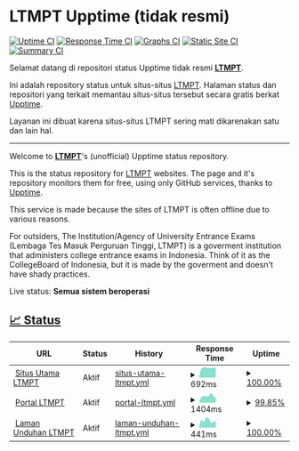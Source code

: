 # LTMPT Upptime (tidak resmi)

[![Uptime CI](https://github.com/Hans5958/LTMPT-Upptime/workflows/Uptime%20CI/badge.svg)](https://github.com/Hans5958/LTMPT-Upptime/actions?query=workflow%3A%22Uptime+CI%22)
[![Response Time CI](https://github.com/Hans5958/LTMPT-Upptime/workflows/Response%20Time%20CI/badge.svg)](https://github.com/Hans5958/LTMPT-Upptime/actions?query=workflow%3A%22Response+Time+CI%22)
[![Graphs CI](https://github.com/Hans5958/LTMPT-Upptime/workflows/Graphs%20CI/badge.svg)](https://github.com/Hans5958/LTMPT-Upptime/actions?query=workflow%3A%22Graphs+CI%22)
[![Static Site CI](https://github.com/Hans5958/LTMPT-Upptime/workflows/Static%20Site%20CI/badge.svg)](https://github.com/Hans5958/LTMPT-Upptime/actions?query=workflow%3A%22Static+Site+CI%22)
[![Summary CI](https://github.com/Hans5958/LTMPT-Upptime/workflows/Summary%20CI/badge.svg)](https://github.com/Hans5958/LTMPT-Upptime/actions?query=workflow%3A%22Summary+CI%22)

Selamat datang di repositori status Upptime tidak resmi **[LTMPT](https://ltmpt.ac.id)**.

Ini adalah repository status untuk situs-situs [LTMPT](https://ltmpt.ac.id). Halaman status dan repositori yang terkait memantau situs-situs tersebut secara gratis berkat [Upptime](https://github.com/upptime/upptime).

Layanan ini dibuat karena situs-situs LTMPT sering mati dikarenakan satu dan lain hal.

---

Welcome to **[LTMPT](https://ltmpt.ac.id)**'s (unofficial) Upptime status repository.

This is the status repository for [LTMPT](https://ltmpt.ac.id) websites. The page and it's repository monitors them for free, using only GitHub services, thanks to [Upptime](https://github.com/upptime/upptime).

This service is made because the sites of LTMPT is often offline due to various reasons.

For outsiders, The Institution/Agency of University Entrance Exams (Lembaga Tes Masuk Perguruan Tinggi, LTMPT) is a goverment institution that administers college entrance exams in Indonesia. Think of it as the CollegeBoard of Indonesia, but it is made by the goverment and doesn't have shady practices.

Live status: <!--live status--> **Semua sistem beroperasi**

## [📈 Status](https://ltmpt-upptime.netlify.app)

<!--start: status pages-->
<!-- This summary is generated by Upptime (https://github.com/upptime/upptime) -->
<!-- Do not edit this manually, your changes will be overwritten -->
<!-- prettier-ignore -->
| URL | Status | History | Response Time | Uptime |
| --- | ------ | ------- | ------------- | ------ |
| <img alt="" src="https://favicons.githubusercontent.com/ltmpt.ac.id" height="13"> [Situs Utama LTMPT](https://ltmpt.ac.id) | Aktif | [situs-utama-ltmpt.yml](https://github.com/Hans5958/LTMPT-Upptime/commits/HEAD/history/situs-utama-ltmpt.yml) | <details><summary><img alt="Response time graph" src="./graphs/situs-utama-ltmpt/response-time-week.png" height="20"> 692ms</summary><br><a href="https://ltmpt-upptime.netlify.app/history/situs-utama-ltmpt"><img alt="Response time 2899" src="https://img.shields.io/endpoint?url=https%3A%2F%2Fraw.githubusercontent.com%2FHans5958%2FLTMPT-Upptime%2FHEAD%2Fapi%2Fsitus-utama-ltmpt%2Fresponse-time.json"></a><br><a href="https://ltmpt-upptime.netlify.app/history/situs-utama-ltmpt"><img alt="24-hour response time 714" src="https://img.shields.io/endpoint?url=https%3A%2F%2Fraw.githubusercontent.com%2FHans5958%2FLTMPT-Upptime%2FHEAD%2Fapi%2Fsitus-utama-ltmpt%2Fresponse-time-day.json"></a><br><a href="https://ltmpt-upptime.netlify.app/history/situs-utama-ltmpt"><img alt="7-day response time 692" src="https://img.shields.io/endpoint?url=https%3A%2F%2Fraw.githubusercontent.com%2FHans5958%2FLTMPT-Upptime%2FHEAD%2Fapi%2Fsitus-utama-ltmpt%2Fresponse-time-week.json"></a><br><a href="https://ltmpt-upptime.netlify.app/history/situs-utama-ltmpt"><img alt="30-day response time 745" src="https://img.shields.io/endpoint?url=https%3A%2F%2Fraw.githubusercontent.com%2FHans5958%2FLTMPT-Upptime%2FHEAD%2Fapi%2Fsitus-utama-ltmpt%2Fresponse-time-month.json"></a><br><a href="https://ltmpt-upptime.netlify.app/history/situs-utama-ltmpt"><img alt="1-year response time 2899" src="https://img.shields.io/endpoint?url=https%3A%2F%2Fraw.githubusercontent.com%2FHans5958%2FLTMPT-Upptime%2FHEAD%2Fapi%2Fsitus-utama-ltmpt%2Fresponse-time-year.json"></a></details> | <details><summary><a href="https://ltmpt-upptime.netlify.app/history/situs-utama-ltmpt">100.00%</a></summary><a href="https://ltmpt-upptime.netlify.app/history/situs-utama-ltmpt"><img alt="All-time uptime 100.00%" src="https://img.shields.io/endpoint?url=https%3A%2F%2Fraw.githubusercontent.com%2FHans5958%2FLTMPT-Upptime%2FHEAD%2Fapi%2Fsitus-utama-ltmpt%2Fuptime.json"></a><br><a href="https://ltmpt-upptime.netlify.app/history/situs-utama-ltmpt"><img alt="24-hour uptime 100.00%" src="https://img.shields.io/endpoint?url=https%3A%2F%2Fraw.githubusercontent.com%2FHans5958%2FLTMPT-Upptime%2FHEAD%2Fapi%2Fsitus-utama-ltmpt%2Fuptime-day.json"></a><br><a href="https://ltmpt-upptime.netlify.app/history/situs-utama-ltmpt"><img alt="7-day uptime 100.00%" src="https://img.shields.io/endpoint?url=https%3A%2F%2Fraw.githubusercontent.com%2FHans5958%2FLTMPT-Upptime%2FHEAD%2Fapi%2Fsitus-utama-ltmpt%2Fuptime-week.json"></a><br><a href="https://ltmpt-upptime.netlify.app/history/situs-utama-ltmpt"><img alt="30-day uptime 100.00%" src="https://img.shields.io/endpoint?url=https%3A%2F%2Fraw.githubusercontent.com%2FHans5958%2FLTMPT-Upptime%2FHEAD%2Fapi%2Fsitus-utama-ltmpt%2Fuptime-month.json"></a><br><a href="https://ltmpt-upptime.netlify.app/history/situs-utama-ltmpt"><img alt="1-year uptime 100.00%" src="https://img.shields.io/endpoint?url=https%3A%2F%2Fraw.githubusercontent.com%2FHans5958%2FLTMPT-Upptime%2FHEAD%2Fapi%2Fsitus-utama-ltmpt%2Fuptime-year.json"></a></details>
| <img alt="" src="https://favicons.githubusercontent.com/portal.ltmpt.ac.id" height="13"> [Portal LTMPT](https://portal.ltmpt.ac.id) | Aktif | [portal-ltmpt.yml](https://github.com/Hans5958/LTMPT-Upptime/commits/HEAD/history/portal-ltmpt.yml) | <details><summary><img alt="Response time graph" src="./graphs/portal-ltmpt/response-time-week.png" height="20"> 1404ms</summary><br><a href="https://ltmpt-upptime.netlify.app/history/portal-ltmpt"><img alt="Response time 1747" src="https://img.shields.io/endpoint?url=https%3A%2F%2Fraw.githubusercontent.com%2FHans5958%2FLTMPT-Upptime%2FHEAD%2Fapi%2Fportal-ltmpt%2Fresponse-time.json"></a><br><a href="https://ltmpt-upptime.netlify.app/history/portal-ltmpt"><img alt="24-hour response time 1084" src="https://img.shields.io/endpoint?url=https%3A%2F%2Fraw.githubusercontent.com%2FHans5958%2FLTMPT-Upptime%2FHEAD%2Fapi%2Fportal-ltmpt%2Fresponse-time-day.json"></a><br><a href="https://ltmpt-upptime.netlify.app/history/portal-ltmpt"><img alt="7-day response time 1404" src="https://img.shields.io/endpoint?url=https%3A%2F%2Fraw.githubusercontent.com%2FHans5958%2FLTMPT-Upptime%2FHEAD%2Fapi%2Fportal-ltmpt%2Fresponse-time-week.json"></a><br><a href="https://ltmpt-upptime.netlify.app/history/portal-ltmpt"><img alt="30-day response time 1603" src="https://img.shields.io/endpoint?url=https%3A%2F%2Fraw.githubusercontent.com%2FHans5958%2FLTMPT-Upptime%2FHEAD%2Fapi%2Fportal-ltmpt%2Fresponse-time-month.json"></a><br><a href="https://ltmpt-upptime.netlify.app/history/portal-ltmpt"><img alt="1-year response time 1747" src="https://img.shields.io/endpoint?url=https%3A%2F%2Fraw.githubusercontent.com%2FHans5958%2FLTMPT-Upptime%2FHEAD%2Fapi%2Fportal-ltmpt%2Fresponse-time-year.json"></a></details> | <details><summary><a href="https://ltmpt-upptime.netlify.app/history/portal-ltmpt">99.85%</a></summary><a href="https://ltmpt-upptime.netlify.app/history/portal-ltmpt"><img alt="All-time uptime 99.98%" src="https://img.shields.io/endpoint?url=https%3A%2F%2Fraw.githubusercontent.com%2FHans5958%2FLTMPT-Upptime%2FHEAD%2Fapi%2Fportal-ltmpt%2Fuptime.json"></a><br><a href="https://ltmpt-upptime.netlify.app/history/portal-ltmpt"><img alt="24-hour uptime 98.98%" src="https://img.shields.io/endpoint?url=https%3A%2F%2Fraw.githubusercontent.com%2FHans5958%2FLTMPT-Upptime%2FHEAD%2Fapi%2Fportal-ltmpt%2Fuptime-day.json"></a><br><a href="https://ltmpt-upptime.netlify.app/history/portal-ltmpt"><img alt="7-day uptime 99.85%" src="https://img.shields.io/endpoint?url=https%3A%2F%2Fraw.githubusercontent.com%2FHans5958%2FLTMPT-Upptime%2FHEAD%2Fapi%2Fportal-ltmpt%2Fuptime-week.json"></a><br><a href="https://ltmpt-upptime.netlify.app/history/portal-ltmpt"><img alt="30-day uptime 99.97%" src="https://img.shields.io/endpoint?url=https%3A%2F%2Fraw.githubusercontent.com%2FHans5958%2FLTMPT-Upptime%2FHEAD%2Fapi%2Fportal-ltmpt%2Fuptime-month.json"></a><br><a href="https://ltmpt-upptime.netlify.app/history/portal-ltmpt"><img alt="1-year uptime 99.98%" src="https://img.shields.io/endpoint?url=https%3A%2F%2Fraw.githubusercontent.com%2FHans5958%2FLTMPT-Upptime%2FHEAD%2Fapi%2Fportal-ltmpt%2Fuptime-year.json"></a></details>
| <img alt="" src="https://favicons.githubusercontent.com/download.ltmpt.ac.id" height="13"> [Laman Unduhan LTMPT](https://download.ltmpt.ac.id/) | Aktif | [laman-unduhan-ltmpt.yml](https://github.com/Hans5958/LTMPT-Upptime/commits/HEAD/history/laman-unduhan-ltmpt.yml) | <details><summary><img alt="Response time graph" src="./graphs/laman-unduhan-ltmpt/response-time-week.png" height="20"> 441ms</summary><br><a href="https://ltmpt-upptime.netlify.app/history/laman-unduhan-ltmpt"><img alt="Response time 504" src="https://img.shields.io/endpoint?url=https%3A%2F%2Fraw.githubusercontent.com%2FHans5958%2FLTMPT-Upptime%2FHEAD%2Fapi%2Flaman-unduhan-ltmpt%2Fresponse-time.json"></a><br><a href="https://ltmpt-upptime.netlify.app/history/laman-unduhan-ltmpt"><img alt="24-hour response time 427" src="https://img.shields.io/endpoint?url=https%3A%2F%2Fraw.githubusercontent.com%2FHans5958%2FLTMPT-Upptime%2FHEAD%2Fapi%2Flaman-unduhan-ltmpt%2Fresponse-time-day.json"></a><br><a href="https://ltmpt-upptime.netlify.app/history/laman-unduhan-ltmpt"><img alt="7-day response time 441" src="https://img.shields.io/endpoint?url=https%3A%2F%2Fraw.githubusercontent.com%2FHans5958%2FLTMPT-Upptime%2FHEAD%2Fapi%2Flaman-unduhan-ltmpt%2Fresponse-time-week.json"></a><br><a href="https://ltmpt-upptime.netlify.app/history/laman-unduhan-ltmpt"><img alt="30-day response time 477" src="https://img.shields.io/endpoint?url=https%3A%2F%2Fraw.githubusercontent.com%2FHans5958%2FLTMPT-Upptime%2FHEAD%2Fapi%2Flaman-unduhan-ltmpt%2Fresponse-time-month.json"></a><br><a href="https://ltmpt-upptime.netlify.app/history/laman-unduhan-ltmpt"><img alt="1-year response time 504" src="https://img.shields.io/endpoint?url=https%3A%2F%2Fraw.githubusercontent.com%2FHans5958%2FLTMPT-Upptime%2FHEAD%2Fapi%2Flaman-unduhan-ltmpt%2Fresponse-time-year.json"></a></details> | <details><summary><a href="https://ltmpt-upptime.netlify.app/history/laman-unduhan-ltmpt">100.00%</a></summary><a href="https://ltmpt-upptime.netlify.app/history/laman-unduhan-ltmpt"><img alt="All-time uptime 100.00%" src="https://img.shields.io/endpoint?url=https%3A%2F%2Fraw.githubusercontent.com%2FHans5958%2FLTMPT-Upptime%2FHEAD%2Fapi%2Flaman-unduhan-ltmpt%2Fuptime.json"></a><br><a href="https://ltmpt-upptime.netlify.app/history/laman-unduhan-ltmpt"><img alt="24-hour uptime 100.00%" src="https://img.shields.io/endpoint?url=https%3A%2F%2Fraw.githubusercontent.com%2FHans5958%2FLTMPT-Upptime%2FHEAD%2Fapi%2Flaman-unduhan-ltmpt%2Fuptime-day.json"></a><br><a href="https://ltmpt-upptime.netlify.app/history/laman-unduhan-ltmpt"><img alt="7-day uptime 100.00%" src="https://img.shields.io/endpoint?url=https%3A%2F%2Fraw.githubusercontent.com%2FHans5958%2FLTMPT-Upptime%2FHEAD%2Fapi%2Flaman-unduhan-ltmpt%2Fuptime-week.json"></a><br><a href="https://ltmpt-upptime.netlify.app/history/laman-unduhan-ltmpt"><img alt="30-day uptime 100.00%" src="https://img.shields.io/endpoint?url=https%3A%2F%2Fraw.githubusercontent.com%2FHans5958%2FLTMPT-Upptime%2FHEAD%2Fapi%2Flaman-unduhan-ltmpt%2Fuptime-month.json"></a><br><a href="https://ltmpt-upptime.netlify.app/history/laman-unduhan-ltmpt"><img alt="1-year uptime 100.00%" src="https://img.shields.io/endpoint?url=https%3A%2F%2Fraw.githubusercontent.com%2FHans5958%2FLTMPT-Upptime%2FHEAD%2Fapi%2Flaman-unduhan-ltmpt%2Fuptime-year.json"></a></details>

<!--end: status pages-->
